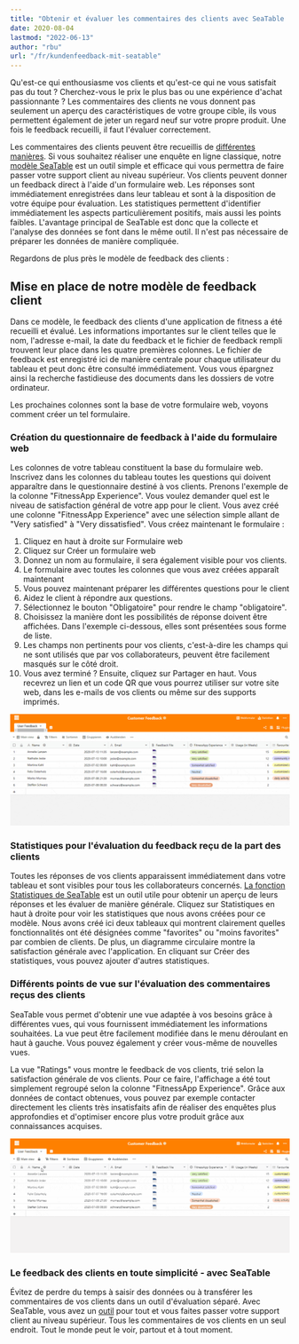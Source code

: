 ```yaml
---
title: "Obtenir et évaluer les commentaires des clients avec SeaTable | SeaTable"
date: 2020-08-04
lastmod: "2022-06-13"
author: "rbu"
url: "/fr/kundenfeedback-mit-seatable"
---
```


Qu'est-ce qui enthousiasme vos clients et qu'est-ce qui ne vous satisfait pas du tout ? Cherchez-vous le prix le plus bas ou une expérience d'achat passionnante ? Les commentaires des clients ne vous donnent pas seulement un aperçu des caractéristiques de votre groupe cible, ils vous permettent également de jeter un regard neuf sur votre propre produit. Une fois le feedback recueilli, il faut l'évaluer correctement.

Les commentaires des clients peuvent être recueillis de [différentes manières](https://blog.hubspot.de/service/kundenfeedback). Si vous souhaitez réaliser une enquête en ligne classique, notre [modèle SeaTable](https://seatable.io/fr/modele/ku9n1tyosmmho-8trn7rdg/) est un outil simple et efficace qui vous permettra de faire passer votre support client au niveau supérieur. Vos clients peuvent donner un feedback direct à l'aide d'un formulaire web. Les réponses sont immédiatement enregistrées dans leur tableau et sont à la disposition de votre équipe pour évaluation. Les statistiques permettent d'identifier immédiatement les aspects particulièrement positifs, mais aussi les points faibles. L'avantage principal de SeaTable est donc que la collecte et l'analyse des données se font dans le même outil. Il n'est pas nécessaire de préparer les données de manière compliquée.

Regardons de plus près le modèle de feedback des clients :

## Mise en place de notre modèle de feedback client

Dans ce modèle, le feedback des clients d'une application de fitness a été recueilli et évalué. Les informations importantes sur le client telles que le nom, l'adresse e-mail, la date du feedback et le fichier de feedback rempli trouvent leur place dans les quatre premières colonnes. Le fichier de feedback est enregistré ici de manière centrale pour chaque utilisateur du tableau et peut donc être consulté immédiatement. Vous vous épargnez ainsi la recherche fastidieuse des documents dans les dossiers de votre ordinateur.

Les prochaines colonnes sont la base de votre formulaire web, voyons comment créer un tel formulaire.

### Création du questionnaire de feedback à l'aide du formulaire web

Les colonnes de votre tableau constituent la base du formulaire web. Inscrivez dans les colonnes du tableau toutes les questions qui doivent apparaître dans le questionnaire destiné à vos clients. Prenons l'exemple de la colonne "FitnessApp Experience". Vous voulez demander quel est le niveau de satisfaction général de votre app pour le client. Vous avez créé une colonne "FitnessApp Experience" avec une sélection simple allant de "Very satisfied" à "Very dissatisfied". Vous créez maintenant le formulaire :

1. Cliquez en haut à droite sur Formulaire web
2. Cliquez sur Créer un formulaire web
3. Donnez un nom au formulaire, il sera également visible pour vos clients.
4. Le formulaire avec toutes les colonnes que vous avez créées apparaît maintenant
5. Vous pouvez maintenant préparer les différentes questions pour le client
6. Aidez le client à répondre aux questions.
7. Sélectionnez le bouton "Obligatoire" pour rendre le champ "obligatoire".
8. Choisissez la manière dont les possibilités de réponse doivent être affichées. Dans l'exemple ci-dessous, elles sont présentées sous forme de liste.
9. Les champs non pertinents pour vos clients, c'est-à-dire les champs qui ne sont utilisés que par vos collaborateurs, peuvent être facilement masqués sur le côté droit.
10. Vous avez terminé ? Ensuite, cliquez sur Partager en haut. Vous recevrez un lien et un code QR que vous pourrez utiliser sur votre site web, dans les e-mails de vos clients ou même sur des supports imprimés.

![Création d'un formulaire web de feedback client](images/Kundenfeedback-Formularerstellung-langsamer-1.gif)

### Statistiques pour l'évaluation du feedback reçu de la part des clients

Toutes les réponses de vos clients apparaissent immédiatement dans votre tableau et sont visibles pour tous les collaborateurs concernés. [La fonction Statistiques de SeaTable](https://seatable.io/fr/docs/handbuch/seatable-nutzen/statistiken/) est un outil utile pour obtenir un aperçu de leurs réponses et les évaluer de manière générale. Cliquez sur Statistiques en haut à droite pour voir les statistiques que nous avons créées pour ce modèle. Nous avons créé ici deux tableaux qui montrent clairement quelles fonctionnalités ont été désignées comme "favorites" ou "moins favorites" par combien de clients. De plus, un diagramme circulaire montre la satisfaction générale avec l'application. En cliquant sur Créer des statistiques, vous pouvez ajouter d'autres statistiques.

### Différents points de vue sur l'évaluation des commentaires reçus des clients

SeaTable vous permet d'obtenir une vue adaptée à vos besoins grâce à différentes vues, qui vous fournissent immédiatement les informations souhaitées. La vue peut être facilement modifiée dans le menu déroulant en haut à gauche. Vous pouvez également y créer vous-même de nouvelles vues.

La vue "Ratings" vous montre le feedback de vos clients, trié selon la satisfaction générale de vos clients. Pour ce faire, l'affichage a été tout simplement regroupé selon la colonne "FitnessApp Experience". Grâce aux données de contact obtenues, vous pouvez par exemple contacter directement les clients très insatisfaits afin de réaliser des enquêtes plus approfondies et d'optimiser encore plus votre produit grâce aux connaissances acquises.

![](images/Kundenfeedback-unterschiedliche-Ansichten-langsamer-1.gif)

### Le feedback des clients en toute simplicité - avec SeaTable

Évitez de perdre du temps à saisir des données ou à transférer les commentaires de vos clients dans un outil d'évaluation séparé. Avec SeaTable, vous avez un [outil](https://seatable.io/fr/modele/ku9n1tyosmmho-8trn7rdg/) pour tout et vous faites passer votre support client au niveau supérieur. Tous les commentaires de vos clients en un seul endroit. Tout le monde peut le voir, partout et à tout moment.
